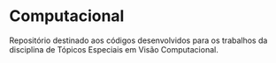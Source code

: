 # Computacional

Repositório destinado aos códigos desenvolvidos para os trabalhos da disciplina de Tópicos Especiais em Visão Computacional.
